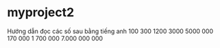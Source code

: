 # myproject2
Hướng dẫn đọc các số sau bằng tiếng anh
100
300
1200
3000
5000 000
170 000
1 700 000
7.000 000 000
